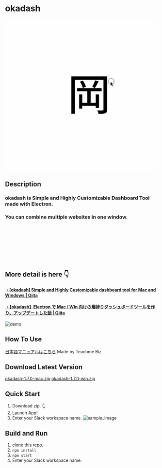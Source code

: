 # okadash

![making](https://github.com/konoyono/okadash/blob/master/images/making.gif)


## Description

### okadash is Simple and Highly Customizable Dashboard Tool made with Electron.
### You can combine multiple websites in one window.

<br/><br/><br/><br/><br/><br/><br/>

## More detail is here 👇
#### [・[okadash] Simple and Highly Customizable dashboard tool for Mac and Windows | Qiita](https://qiita.com/okadato623/items/c2f1ba554af0103bef91)
#### [・【okadash】Electron で Mac / Win 向けの爆捗りダッシュボードツールを作り、アップデートした話 | Qiita](https://qiita.com/okadato623/items/cf78f7d738004519c800)

![demo](https://github.com/konoyono/okadash/blob/master/images/forREADME.gif)


## How To Use

[日本語マニュアルはこちら](https://teachme.jp/8/manuals/7520587/)
Made by Teachme Biz

## Download Latest Version

[okadash-1.7.0-mac.zip](https://github.com/konoyono/okadash/releases/download/1.7.0/okadash-1.7.0-mac.zip)
[okadash-1.7.0-win.zip](https://github.com/konoyono/okadash/releases/download/1.7.0/okadash-1.7.0-win.zip)

## Quick Start

1. Download zip. 👆
1. Launch App!
1. Enter your Slack workspace name.
   ![sample_image](https://github.com/konoyono/okadash/blob/master/images/initialize.gif)

## Build and Run

1. clone this repo.
1. `npm install`
1. `npm start`
1. Enter your Slack workspace name.
